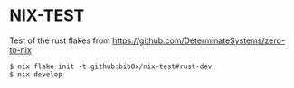 # NIX-TEST

Test of the rust flakes from https://github.com/DeterminateSystems/zero-to-nix

```
$ nix flake init -t github:bib0x/nix-test#rust-dev
$ nix develop
```
